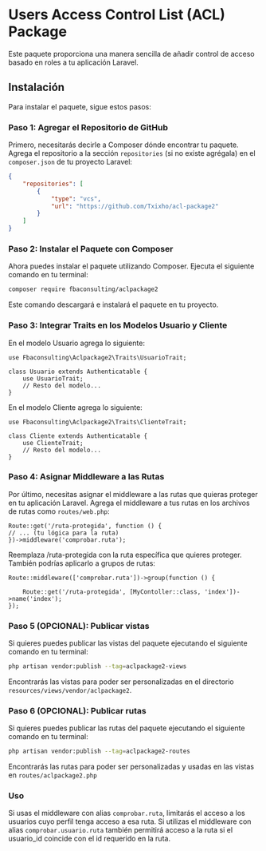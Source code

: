 # Users Access Control List (ACL) Package

Este paquete proporciona una manera sencilla de añadir control de acceso basado en roles a tu aplicación Laravel.

## Instalación

Para instalar el paquete, sigue estos pasos:

### Paso 1: Agregar el Repositorio de GitHub

Primero, necesitarás decirle a Composer dónde encontrar tu paquete. Agrega el repositorio a la sección `repositories` (si no existe agrégala) en el `composer.json` de tu proyecto Laravel:

```json
{
    "repositories": [
        {
            "type": "vcs",
            "url": "https://github.com/Txixho/acl-package2"
        }
    ]
}
```
### Paso 2: Instalar el Paquete con Composer
Ahora puedes instalar el paquete utilizando Composer. Ejecuta el siguiente comando en tu terminal:

```bash
composer require fbaconsulting/aclpackage2
```
Este comando descargará e instalará el paquete en tu proyecto.


### Paso 3: Integrar Traits en los Modelos Usuario y Cliente
En el modelo Usuario agrega lo siguiente:

```
use Fbaconsulting\Aclpackage2\Traits\UsuarioTrait;

class Usuario extends Authenticatable {
    use UsuarioTrait;
    // Resto del modelo...
}
```
En el modelo Cliente agrega lo siguiente:

```
use Fbaconsulting\Aclpackage2\Traits\ClienteTrait;

class Cliente extends Authenticatable {
    use ClienteTrait;
    // Resto del modelo...
}
```

### Paso 4: Asignar Middleware a las Rutas
Por último, necesitas asignar el middleware a las rutas que quieras proteger en tu aplicación Laravel. Agrega el middleware a tus rutas en los archivos de rutas como `routes/web.php`:

```
Route::get('/ruta-protegida', function () {
// ... (tu lógica para la ruta)
})->middleware('comprobar.ruta');
```
Reemplaza /ruta-protegida con la ruta específica que quieres proteger.
También podrías aplicarlo a grupos de rutas:

```
Route::middleware(['comprobar.ruta'])->group(function () {

    Route::get('/ruta-protegida', [MyContoller::class, 'index'])->name('index');
});
```
### Paso 5 (OPCIONAL): Publicar vistas
Si quieres puedes publicar las vistas del paquete ejecutando el siguiente comando en tu terminal:

```bash
php artisan vendor:publish --tag=aclpackage2-views
```
Encontrarás las vistas para poder ser personalizadas en el directorio `resources/views/vendor/aclpackage2`.

### Paso 6 (OPCIONAL): Publicar rutas
Si quieres puedes publicar las rutas del paquete ejecutando el siguiente comando en tu terminal:

```bash
php artisan vendor:publish --tag=aclpackage2-routes
```
Encontrarás las rutas para poder ser personalizadas y usadas en las vistas en `routes/aclpackage2.php`

### Uso
Si usas el middleware con alias `comprobar.ruta`, limitarás el acceso a los usuarios cuyo perfil tenga acceso a esa ruta. Si utilizas el middleware con alias `comprobar.usuario.ruta` también permitirá acceso a la ruta si el usuario_id coincide con el id requerido en la ruta.